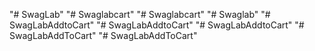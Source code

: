"# SwagLab" 
"# Swaglabcart" 
"# Swaglabcart" 
"# Swaglab" 
"# SwagLabAddtoCart" 
"# SwagLabAddtoCart" 
"# SwagLabAddtoCart" 
"# SwagLabAddToCart" 
"# SwagLabAddToCart" 

